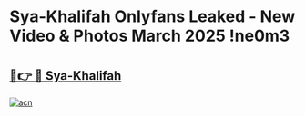 # Sya-Khalifah Onlyfans Leaked - New Video & Photos March 2025 !ne0m3

# <h2><a href="https://e57qqs.iuczelnia.edu.pl?title=Sya-Khalifah&ref=ne0m3">🔗👉 🔴 Sya-Khalifah</a></h2>

[![acn](https://github.com/user-attachments/assets/0f9c940e-d8b0-45ae-aac7-cd30a18b3e1c)](https://e57qqs.iuczelnia.edu.pl?title=Sya-Khalifah&ref=ne0m3)

